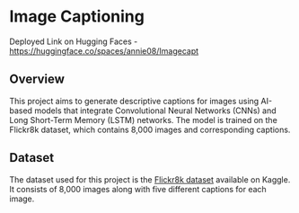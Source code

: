 
# Image Captioning

Deployed Link on Hugging Faces - https://huggingface.co/spaces/annie08/Imagecapt

## Overview
This project aims to generate descriptive captions for images using AI-based models that integrate Convolutional Neural Networks (CNNs) and Long Short-Term Memory (LSTM) networks. The model is trained on the Flickr8k dataset, which contains 8,000 images and corresponding captions.

## Dataset
The dataset used for this project is the [Flickr8k dataset](https://www.kaggle.com/shadabhussain/flickr8k) available on Kaggle. It consists of 8,000 images along with five different captions for each image.

